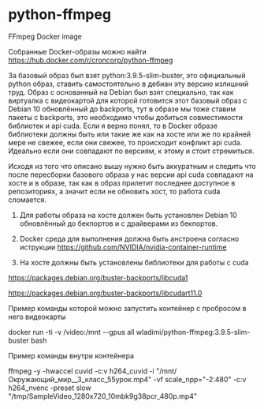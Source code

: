 # python-ffmpeg
FFmpeg Docker image 

Собранные Docker-образы можно найти https://hub.docker.com/r/croncorp/python-ffmpeg

За базовый образ был взят python:3.9.5-slim-buster, это официальный python образ, ставить самостоятельно в дебиан эту версию излишний труд. Образ с основанный на Debian был взят специально, так как виртуалка с видеокартой для которой готовится этот базовый образ с Debian 10 обновлённый до backports, тут в образе мы тоже ставим пакеты с backports, это необходимо чтобы добиться совместимости библиотек и api cuda. Если я верно понял, то в Docker образе библиотеки должны быть или такие же как на хосте или же по крайней мере не свежее, если они свежее, то происходит конфликт api cuda. Идеально если они совпадают по версиям, к этому и стоит стремиться.

Исходя из того что описано вышу нужно быть аккуратным и следить что после пересборки базового образа у нас версии api cuda совпадают на хосте и в образе, так как в образ прилетит последнее доступное в репозиториях, а значит если не обновить хост, то работа cuda сломается.

1. Для работы образа на хосте должен быть установлен Debian 10 обновлённый до бекпортов и с драйверами из бекпортов.


2. Docker среда для выполнения должна быть анстроена согласно иструкции 
https://github.com/NVIDIA/nvidia-container-runtime


3. На хосте должны быть установлены библиотеки для работы с cuda

https://packages.debian.org/buster-backports/libcuda1

https://packages.debian.org/buster-backports/libcudart11.0


Пример команды которой можно запустить контейнер с пробросом в него видеокарты

docker run -ti -v /video:/mnt --gpus all wladimi/python-ffmpeg:3.9.5-slim-buster bash


Пример команды внутри контейнера

ffmpeg -y -hwaccel cuvid -c:v h264_cuvid -i "/mnt/Окружающий_мир__3_класс_55урок.mp4" -vf scale_npp="-2:480" -c:v h264_nvenc -preset slow "/tmp/SampleVideo_1280x720_10mbk9g38pcr_480p.mp4"
